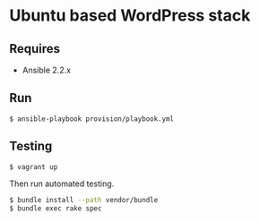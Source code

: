 # Ubuntu based WordPress stack

## Requires

* Ansible 2.2.x

## Run

```
$ ansible-playbook provision/playbook.yml
```

## Testing

```
$ vagrant up
```

Then run automated testing.

```bash
$ bundle install --path vendor/bundle
$ bundle exec rake spec
```
